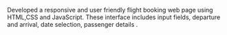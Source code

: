 Developed a responsive and user friendly flight booking web page using HTML,CSS and JavaScript. These interface includes input fields, departure and arrival, date selection, passenger details .
